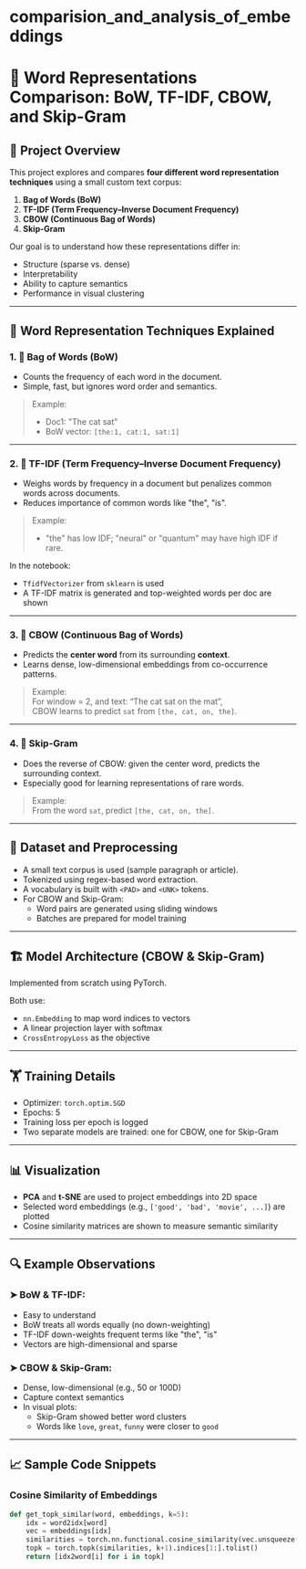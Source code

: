 # comparision_and_analysis_of_embeddings
# 🧠 Word Representations Comparison: BoW, TF-IDF, CBOW, and Skip-Gram

## 📌 Project Overview

This project explores and compares **four different word representation techniques** using a small custom text corpus:

1. **Bag of Words (BoW)**
2. **TF-IDF (Term Frequency–Inverse Document Frequency)**
3. **CBOW (Continuous Bag of Words)**
4. **Skip-Gram**

Our goal is to understand how these representations differ in:
- Structure (sparse vs. dense)
- Interpretability
- Ability to capture semantics
- Performance in visual clustering

---

## 📖 Word Representation Techniques Explained

### 1. 🧺 Bag of Words (BoW)

- Counts the frequency of each word in the document.
- Simple, fast, but ignores word order and semantics.

> Example:
> - Doc1: "The cat sat"
> - BoW vector: `[the:1, cat:1, sat:1]`

---

### 2. 🧮 TF-IDF (Term Frequency–Inverse Document Frequency)

- Weighs words by frequency in a document but penalizes common words across documents.
- Reduces importance of common words like "the", "is".

> Example:
> - "the" has low IDF; "neural" or "quantum" may have high IDF if rare.

In the notebook:
- `TfidfVectorizer` from `sklearn` is used
- A TF-IDF matrix is generated and top-weighted words per doc are shown

---

### 3. 🧠 CBOW (Continuous Bag of Words)

- Predicts the **center word** from its surrounding **context**.
- Learns dense, low-dimensional embeddings from co-occurrence patterns.

> Example:  
> For window = 2, and text: “The cat sat on the mat”,  
> CBOW learns to predict `sat` from `[the, cat, on, the]`.

---

### 4. 🔁 Skip-Gram

- Does the reverse of CBOW: given the center word, predicts the surrounding context.
- Especially good for learning representations of rare words.

> Example:  
> From the word `sat`, predict `[the, cat, on, the]`.

---

## 🧾 Dataset and Preprocessing

- A small text corpus is used (sample paragraph or article).
- Tokenized using regex-based word extraction.
- A vocabulary is built with `<PAD>` and `<UNK>` tokens.
- For CBOW and Skip-Gram:
  - Word pairs are generated using sliding windows
  - Batches are prepared for model training

---

## 🏗️ Model Architecture (CBOW & Skip-Gram)

Implemented from scratch using PyTorch.

Both use:
- `nn.Embedding` to map word indices to vectors
- A linear projection layer with softmax
- `CrossEntropyLoss` as the objective

---

## 🏋️ Training Details

- Optimizer: `torch.optim.SGD`
- Epochs: 5
- Training loss per epoch is logged
- Two separate models are trained: one for CBOW, one for Skip-Gram

---

## 📊 Visualization

- **PCA** and **t-SNE** are used to project embeddings into 2D space
- Selected word embeddings (e.g., `['good', 'bad', 'movie', ...]`) are plotted
- Cosine similarity matrices are shown to measure semantic similarity

---

## 🔍 Example Observations

### ➤ BoW & TF-IDF:
- Easy to understand
- BoW treats all words equally (no down-weighting)
- TF-IDF down-weights frequent terms like "the", "is"
- Vectors are high-dimensional and sparse

### ➤ CBOW & Skip-Gram:
- Dense, low-dimensional (e.g., 50 or 100D)
- Capture context semantics
- In visual plots:
  - Skip-Gram showed better word clusters
  - Words like `love`, `great`, `funny` were closer to `good`

---

## 📈 Sample Code Snippets

### Cosine Similarity of Embeddings
```python
def get_topk_similar(word, embeddings, k=5):
    idx = word2idx[word]
    vec = embeddings[idx]
    similarities = torch.nn.functional.cosine_similarity(vec.unsqueeze(0), embeddings)
    topk = torch.topk(similarities, k+1).indices[1:].tolist()
    return [idx2word[i] for i in topk]
